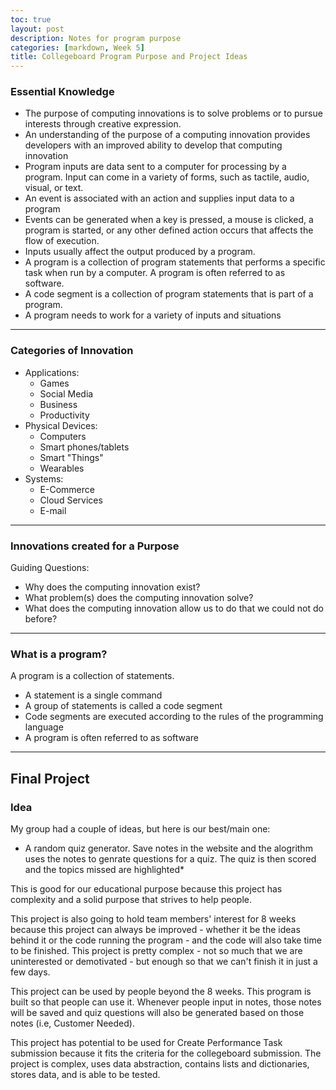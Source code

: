 ```yaml
---
toc: true
layout: post
description: Notes for program purpose
categories: [markdown, Week 5]
title: Collegeboard Program Purpose and Project Ideas
---
```


### Essential Knowledge
- The purpose of computing innovations is to solve problems or to pursue interests through creative expression.
- An understanding of the purpose of a computing innovation provides developers with an improved ability to develop that computing innovation
- Program inputs are data sent to a computer for processing by a program. Input can come in a variety of forms, such as tactile, audio, visual, or text.
- An event is associated with an action and supplies input data to a program
- Events can be generated when a key is pressed, a mouse is clicked, a program is started, or any other defined action occurs that affects the flow of execution.
- Inputs usually affect the output produced by a program.
- A program is a collection of program statements that performs a specific task when run by a computer. A program is often referred to as software.
- A code segment is a collection of program statements that is part of a program.
- A program needs to work for a variety of inputs and situations

---

### Categories of Innovation
- Applications:
    - Games
    - Social Media
    - Business
    - Productivity
- Physical Devices:
    - Computers
    - Smart phones/tablets
    - Smart "Things"
    - Wearables
- Systems:
    - E-Commerce
    - Cloud Services
    - E-mail

---

### Innovations created for a Purpose
Guiding Questions:
- Why does the computing innovation exist?
- What problem(s) does the computing innovation solve?
- What does the computing innovation allow us to do that we could not do before?

---

### What is a program?
A program is a collection of statements.
- A statement is a single command
- A group of statements is called a code segment
- Code segments are executed according to the rules of the programming language
- A program is often referred to as software

---

## Final Project

### Idea
My group had a couple of ideas, but here is our best/main one:
- A random quiz generator. Save notes in the website and the alogrithm uses the notes to genrate questions for a quiz. The quiz is then scored and the topics missed are highlighted*

This is good for our educational purpose because this project has complexity and a solid purpose that strives to help people.

This project is also going to hold team members' interest for 8 weeks because this project can always be improved - whether it be the ideas behind it or the code running the program - and the code will also take time to be finished. This project is pretty complex - not so much that we are uninterested or demotivated - but enough so that we can't finish it in just a few days.

This project can be used by people beyond the 8 weeks. This program is built so that people can use it. Whenever people input in notes, those notes will be saved and quiz questions will also be generated based on those notes (i.e, Customer Needed).

This project has potential to be used for Create Performance Task submission because it fits the criteria for the collegeboard submission. The project is complex, uses data abstraction, contains lists and dictionaries, stores data, and is able to be tested.